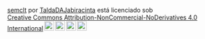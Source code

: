 
<p xmlns:cc="http://creativecommons.org/ns#" xmlns:dct="http://purl.org/dc/terms/"><a property="dct:title" rel="cc :attributionURL" href="https://taldadajabiracinta.com/best-photo-ever.jpg">semclt</a> por <a rel="cc:attributionURL dct:creator" property="cc:attributionName" href= "https://taldadajabiracinta.com">TaldaDAJabiracinta</a> está licenciado sob <a href="https://creativecommons.org/licenses/by-nc-nd/4.0/?ref=chooser-v1" target= "_blank" rel="license noopener noreferrer" style="display:inline-block;">Creative Commons Attribution-NonCommercial-NoDerivatives 4.0 International<img style="height:22px!important;margin-left:3px;vertical-align :texto inferior;" src="https://mirrors.creativecommons.org/presskit/icons/cc.svg?ref=chooser-v1" alt=""><img style="height:22px!important;margin-left:3px;vertical -align: texto inferior;" src="https://mirrors.creativecommons.org/presskit/icons/by.svg?ref=chooser-v1" alt=""><img style="height:22px!important;margin-left:3px;vertical -align: texto inferior;" src="https://mirrors.creativecommons.org/presskit/icons/nc.svg?ref=chooser-v1" alt=""><img style="height:22px!important;margin-left:3px;vertical -align: texto inferior;" src="https://mirrors.creativecommons.org/presskit/icons/nd.svg?ref=chooser-v1" alt=""></a></p>
